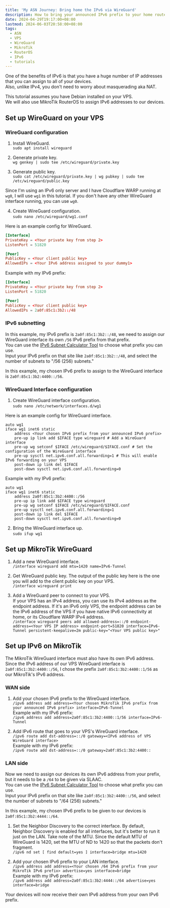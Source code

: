 ```yaml
---
title: 'My ASN Journey: Bring home the IPv6 via WireGuard'
description: How to bring your announced IPv6 prefix to your home router using WireGuard on MikroTik
date: 2024-04-29T19:17:00+08:00
lastmod: 2024-06-03T20:58:00+08:00
tags:
  - ASN
  - VPS
  - WireGuard
  - MikroTik
  - RouterOS
  - IPv6
  - tutorials
---
```

One of the benefits of IPv6 is that you have a huge number of IP addresses that you can assign to all of your devices.\
Also, unlike IPv4, you don't need to worry about masquerading aka NAT.

This tutorial assumes you have Debian installed on your VPS.\
We will also use MikroTik RouterOS to assign IPv6 addresses to our devices.

## Set up WireGuard on your VPS

### WireGuard configuration

1. Install WireGuard.\
`sudo apt install wireguard`

2. Generate private key.\
`wg genkey | sudo tee /etc/wireguard/private.key`

3. Generate public key.\
`sudo cat /etc/wireguard/private.key | wg pubkey | sudo tee /etc/wireguard/public.key`

Since I'm using an IPv6 only server and I have Cloudflare WARP running at `wg0`, I will use `wg1` in this tutorial. If you don't have any other WireGuard interface running, you can use `wg0`.

4. Create WireGuard configuration.\
`sudo nano /etc/wireguard/wg1.conf`

Here is an example config for WireGuard.

```conf
[Interface]
PrivateKey = <Your private key from step 2>
ListenPort = 51820

[Peer]
PublicKey = <Your client public key>
AllowedIPs = <Your IPv6 address assigned to your dummy1>
```

Example with my IPv6 prefix:

```conf
[Interface]
PrivateKey = <Your private key from step 2>
ListenPort = 51820

[Peer]
PublicKey = <Your client public key>
AllowedIPs = 2a0f:85c1:3b2::/48
```

### IPv6 subnetting

In this example, my IPv6 prefix is `2a0f:85c1:3b2::/48`, we need to assign our WireGuard interface its own `/56` IPv6 prefix from that prefix.\
You can use the [IPv6 Subnet Calculator Tool](https://www.site24x7.com/tools/ipv6-subnetcalculator.html) to choose what prefix you can use.\
Input your IPv6 prefix on that site like `2a0f:85c1:3b2::/48`, and select the number of subnets to "/56 (256) subnets."

In this example, my chosen IPv6 prefix to assign to the WireGuard interface is `2a0f:85c1:3b2:4400::/56`.

### WireGuard Interface configuration

1. Create WireGuard interface configuration.\
`sudo nano /etc/network/interfaces.d/wg1`

Here is an example config for WireGuard interface.

```text
auto wg1
iface wg1 inet6 static
    address <Your chosen IPv6 prefix from your announced IPv6 prefix>
    pre-up ip link add $IFACE type wireguard # Add a WireGuard interface
    pre-up wg setconf $IFACE /etc/wireguard/$IFACE.conf # Set the configuration of the WireGuard interface
    pre-up sysctl net.ipv6.conf.all.forwarding=1 # This will enable IPv6 forwarding on your VPS
    post-down ip link del $IFACE
    post-down sysctl net.ipv6.conf.all.forwarding=0
```

Example with my IPv6 prefix:

```text
auto wg1
iface wg1 inet6 static
    address 2a0f:85c1:3b2:4400::/56
    pre-up ip link add $IFACE type wireguard
    pre-up wg setconf $IFACE /etc/wireguard/$IFACE.conf
    pre-up sysctl net.ipv6.conf.all.forwarding=1
    post-down ip link del $IFACE
    post-down sysctl net.ipv6.conf.all.forwarding=0
```

2. Bring the WireGuard interface up.\
`sudo ifup wg1`

## Set up MikroTik WireGuard

1. Add a new WireGuard interface.\
`/interface wireguard add mtu=1420 name=IPv6-Tunnel`

2. Get WireGuard public key. The output of the public key here is the one you will add to the client public key on your VPS.\
`/interface wireguard print`

3. Add a WireGuard peer to connect to your VPS.\
If your VPS has an IPv4 address, you can use its IPv4 address as the endpoint address. If it's an IPv6 only VPS, the endpoint address can be the IPv6 address of the VPS if you have native IPv6 connectivity at home, or its Cloudflare WARP IPv4 address.\
`/interface wireguard peers add allowed-address=::/0 endpoint-address=<Your VPS IP address> endpoint-port=51820 interface=IPv6-Tunnel persistent-keepalive=2m public-key="<Your VPS public key>"`

## Set up IPv6 on MikroTik

The MikroTik WireGuard interface must also have its own IPv6 address.\
Since the IPv6 address of our VPS WireGuard interface is `2a0f:85c1:3b2:4400::/56`, I chose the prefix `2a0f:85c1:3b2:4400::1/56` as our MikroTik's IPv6 address.

### WAN side

1. Add your chosen IPv6 prefix to the WireGuard interface.\
`/ipv6 address add address=<Your chosen MikroTik IPv6 prefix from your announced IPv6 prefix> interface=IPv6-Tunnel`\
Example with my IPv6 prefix:\
`/ipv6 address add address=2a0f:85c1:3b2:4400::1/56 interface=IPv6-Tunnel`

2. Add IPv6 route that goes to your VPS's WireGuard interface.\
`/ipv6 route add dst-address=::/0 gateway=<IPv6 address of VPS WireGuard interface>`\
Example with my IPv6 prefix:\
`/ipv6 route add dst-address=::/0 gateway=2a0f:85c1:3b2:4400::`

### LAN side

Now we need to assign our devices its own IPv6 address from your prefix, but it needs to be a `/64` to be given via SLAAC.\
You can use the [IPv6 Subnet Calculator Tool](https://www.site24x7.com/tools/ipv6-subnetcalculator.html) to choose what prefix you can use.\
Input your IPv6 prefix on that site like `2a0f:85c1:3b2:4400::/56`, and select the number of subnets to "/64 (256) subnets."

In this example, my chosen IPv6 prefix to be given to our devices is `2a0f:85c1:3b2:4444::/64`.

1. Set the Neighbor Discovery to the correct interface. By default, Neighbor Discovery is enabled for all interfaces, but it's better to run it just on the LAN. Take note of the MTU. Since the default MTU of WireGuard is 1420, set the MTU of ND to 1420 so that the packets don't fragment.\
`/ipv6 nd set [ find default=yes ] interface=bridge mtu=1420`

2. Add your chosen IPv6 prefix to your LAN interface.\
`/ipv6 address add address=<Your chosen /64 IPv6 prefix from your MikroTik IPv6 prefix> advertise=yes interface=bridge`\
Example with my IPv6 prefix:\
`/ipv6 address add address=2a0f:85c1:3b2:4444::/64 advertise=yes interface=bridge`

Your devices will now receive their own IPv6 address from your own IPv6 prefix.